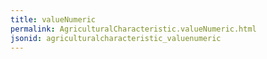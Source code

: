 ```yaml
---
title: valueNumeric
permalink: AgriculturalCharacteristic.valueNumeric.html
jsonid: agriculturalcharacteristic_valuenumeric
---
```

